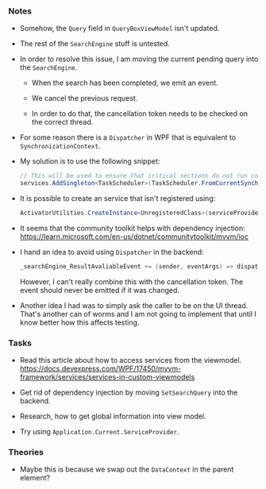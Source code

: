 ### Notes

-	Somehow, the `Query` field in `QueryBoxViewModel` isn't updated.

-	The rest of the `SearchEngine` stuff is untested.

-	In order to resolve this issue, I am moving the current pending query into the `SearchEngine`.

	-	When the search has been completed, we emit an event.

	-	We cancel the previous request.

	-	In order to do that, the cancellation token needs to be checked on the correct thread.

-	For some reason there is a `Dispatcher` in WPF that is equivalent to `SynchronizationContext`.

-	My solution is to use the following snippet:

	```csharp
	// This will be used to ensure that critical sections do not run concurrently.
    services.AddSingleton<TaskScheduler>(TaskScheduler.FromCurrentSynchronizationContext());
	```

-	It is possible to create an service that isn't registered using:

	```csharp
	ActivatorUtilities.CreateInstance<UnregisteredClass>(serviceProvider);
	```

-	It seems that the community toolkit helps with dependency injection:
	https://learn.microsoft.com/en-us/dotnet/communitytoolkit/mvvm/ioc

-	I hand an idea to avoid using `Dispatcher` in the backend:

	```csharp
	_searchEngine_ResultAvaliableEvent += (sender, eventArgs) => dispatcher.Invoke(_searchEngine_ResultAvaliableEvent, sender, eventArgs);
	```

	However, I can't really combine this with the cancellation token.
	The event should never be emitted if it was changed.

-	Another idea I had was to simply ask the caller to be on the UI thread.
	That's another can of worms and I am not going to implement that until I know better how this affects testing.

### Tasks

-	Read this article about how to access services from the viewmodel.
	https://docs.devexpress.com/WPF/17450/mvvm-framework/services/services-in-custom-viewmodels

-	Get rid of dependency injection by moving `SetSearchQuery` into the backend.

-	Research, how to get global information into view model.

-	Try using `Application.Current.ServiceProvider`.

### Theories

-	Maybe this is because we swap out the `DataContext` in the parent element?
